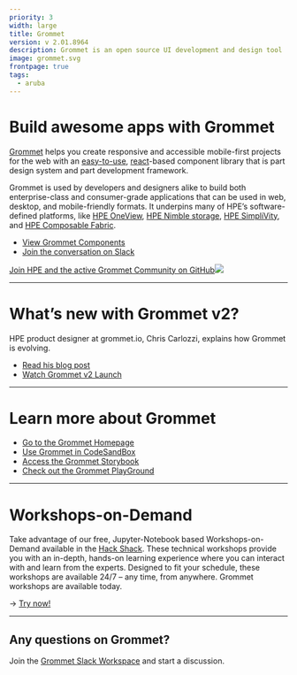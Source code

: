 ```yaml
---
priority: 3
width: large
title: Grommet
version: v 2.01.8964
description: Grommet is an open source UI development and design tool
image: grommet.svg
frontpage: true
tags:
  - aruba
---
```

# Build awesome apps with Grommet

  [Grommet](https://v2.grommet.io/) helps you create responsive and accessible mobile-first projects for the web with an [easy-to-use](https://v2.grommet.io/components), [react](https://reactjs.org/)-based component library that is part design system and part development framework.

  Grommet is used by developers and designers alike to build both enterprise-class and consumer-grade applications that can be used in web, desktop, and mobile-friendly formats. It underpins many of HPE’s software-defined platforms, like [HPE OneView](https://www.hpe.com/us/en/integrated-systems/software.html), [HPE Nimble storage](https://developer.hpe.com/platform/nimble-storage/home), [HPE SimpliVity](https://www.hpe.com/us/en/integrated-systems/simplivity.html), and [HPE Composable Fabric](https://www.hpe.com/us/en/integrated-systems/composable-fabric.html).

  * [View Grommet Components](https://v2.grommet.io/components)
  * [Join the conversation on Slack](https://grommet.slack.com/)

  [Join HPE and the active Grommet Community on GitHub![](Github)](https://github.com/grommet/grommet) 

  - - -

  # What’s new with Grommet v2?

  HPE product designer at grommet.io, Chris Carlozzi, explains how Grommet is evolving.

  * [Read his blog post](https://medium.com/grommet-io/whats-new-with-grommet-2-2f1883a91acb)
  * [Watch Grommet v2 Launch](https://www.youtube.com/watch?v=WOy7qdNN1Fg&t=5108s)

---

  # Learn more about Grommet

  * [Go to the Grommet Homepage](https://v2.grommet.io/)
  * [Use Grommet in CodeSandBox](https://codesandbox.io/s/github/grommet/grommet-sandbox?initialpath=box&module=%2Fsrc%2FBox.js)
  * [Access the Grommet Storybook](https://storybook.grommet.io/?path=/story/components--all)
  * [Check out the Grommet PlayGround](https://v2.grommet.io/play)

  - - -

  # Workshops-on-Demand

  Take advantage of our free, Jupyter-Notebook based Workshops-on-Demand available in the [Hack Shack](https://hackshack.hpedev.io). These technical workshops provide you with an in-depth, hands-on learning experience where you can interact with and learn from the experts. Designed to fit your schedule, these workshops are available 24/7 – any time, from anywhere. Grommet workshops are available today.

\-> [Try now!](https://hackshack.hpedev.io/workshops)

  - - -

## Any questions on Grommet?

  Join the [Grommet Slack Workspace](https://grommet.slack.com/) and start a discussion.